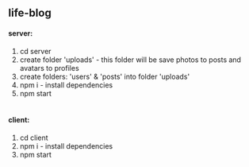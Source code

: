 ## life-blog

#### server:
  1. cd server
  2. create folder 'uploads' - this folder will be save photos to posts and avatars to profiles
  3. create folders: 'users' & 'posts' into folder 'uploads'
  4. npm i - install dependencies
  5. npm start <br/><br/>
  
#### client: <br/>
  1. cd client
  2. npm i - install dependencies
  3. npm start
